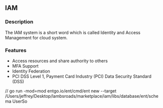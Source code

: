 ## IAM

### Description

The IAM system is a short word which is called Identity and Access Management for cloud system.

### Features

- Access resources and share authority to others
- MFA Support
- Identity Federation
- PCI DSS Level 1, Payment Card Industry (PCI) Data Security Standard (DSS)






// go run -mod=mod entgo.io/ent/cmd/ent new --target /Users/jeffrey/Desktop/lambsroads/marketplace/iam/libs/database/ent/schema UserSo